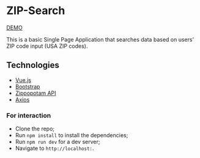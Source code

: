 # ZIP-Search

[DEMO]()

This is a basic Single Page Application that searches data based on users’ ZIP code input (USA ZIP codes).

## Technologies

- [Vue.js](https://vuejs.org/)
- [Bootstrap](https://getbootstrap.com/)
- [Zippopotam API](https://www.zippopotam.us/)
- [Axios](https://axios-http.com/)

### For interaction

- Clone the repo;
- Run `npm install` to install the dependencies;
- Run `npm run dev` for a dev server;
- Navigate to `http://localhost:`.